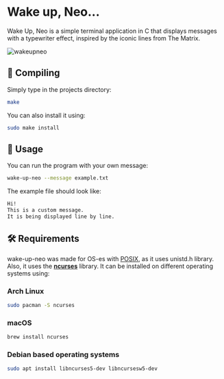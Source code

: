 # Wake up, Neo...
Wake Up, Neo is a simple terminal application in C that displays messages with a typewriter effect, inspired by the iconic lines from The Matrix.

![wakeupneo](https://github.com/user-attachments/assets/470151ec-a0fc-4beb-b530-511dcac4c84f)

## 🔧 Compiling

Simply type in the projects directory: 
```bash
make
```
You can also install it using:
```bash
sudo make install
```

## 🏃 Usage

You can run the program with your own message:
```bash
wake-up-neo --message example.txt
```
The example file should look like:
```example.txt
Hi!
This is a custom message.
It is being displayed line by line.
```
## 🛠️ Requirements
wake-up-neo was made for OS-es with [POSIX](https://pl.wikipedia.org/wiki/Unistd.h), as it uses unistd.h library. Also, it uses the **[ncurses](https://en.wikipedia.org/wiki/Ncurses)** library. It can be installed on different operating systems using:
### Arch Linux

```bash
sudo pacman -S ncurses
```
### macOS

```bash
brew install ncurses
```
### Debian based operating systems 

```bash
sudo apt install libncurses5-dev libncursesw5-dev
```

